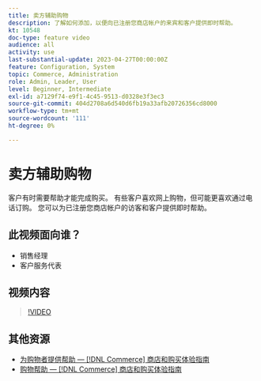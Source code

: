 ```yaml
---
title: 卖方辅助购物
description: 了解如何添加，以便向已注册您商店帐户的来宾和客户提供即时帮助。
kt: 10548
doc-type: feature video
audience: all
activity: use
last-substantial-update: 2023-04-27T00:00:00Z
feature: Configuration, System
topic: Commerce, Administration
role: Admin, Leader, User
level: Beginner, Intermediate
exl-id: a7129f74-e9f1-4c45-9513-d0328e3f3ec3
source-git-commit: 404d2708a6d540d6fb19a33afb20726356cd8000
workflow-type: tm+mt
source-wordcount: '111'
ht-degree: 0%

---
```


# 卖方辅助购物

客户有时需要帮助才能完成购买。 有些客户喜欢网上购物，但可能更喜欢通过电话订购。 您可以为已注册您商店帐户的访客和客户提供即时帮助。

## 此视频面向谁？

- 销售经理
- 客户服务代表

## 视频内容

>[!VIDEO](https://video.tv.adobe.com/v/343662?quality=12&learn=on)

## 其他资源

- [为购物者提供帮助 —  [!DNL Commerce] 商店和购买体验指南](https://experienceleague.adobe.com/docs/commerce-admin/customers/customer-accounts/manage/login-as-customer.html)
- [购物帮助 —  [!DNL Commerce] 商店和购买体验指南](https://experienceleague.adobe.com/docs/commerce-admin/stores-sales/introduction.html#shopping-assistance)
